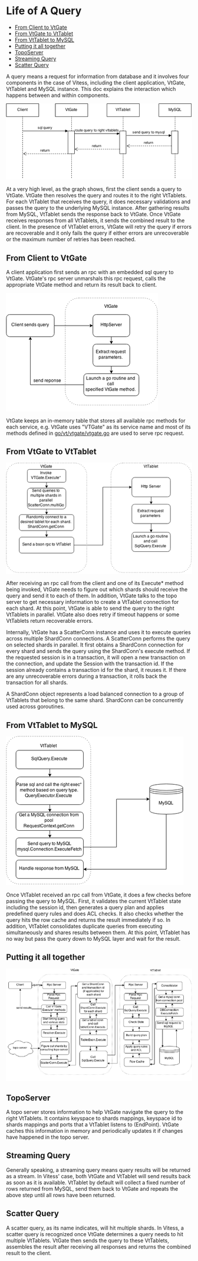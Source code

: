Life of A Query
=====================

* [From Client to VtGate](#from-client-to-vtgate)
* [From VtGate to VtTablet](#from-vtgate-to-vttablet)
* [From VtTablet to MySQL](#from-vttablet-to-mysql)
* [Putting it all together](#putting-it-all-together)
* [TopoServer](#toposerver)
* [Streaming Query](#streaming-query)
* [Scatter Query](#scatter-query)

A query means a request for information from database and it involves four components in the case of Vitess, including the client application, VtGate, VtTablet and MySQL instance. This doc explains the interaction which happens between and within components.

![](https://raw.githubusercontent.com/vitessio/vitess/master/doc/life_of_a_query.png)

At a very high level, as the graph shows, first the client sends a query to VtGate. VtGate then resolves the query and routes it to the right VtTablets. For each VtTablet that receives the query, it does necessary validations and passes the query to the underlying MySQL instance. After gathering results from MySQL, VtTablet sends the response back to VtGate. Once VtGate receives responses from all VtTablets, it sends the combined result to the client. In the presence of VtTablet errors, VtGate will retry the query if errors are recoverable and it only fails the query if either errors are unrecoverable or the maximum number of retries has been reached.

## From Client to VtGate

A client application first sends an rpc with an embedded sql query to VtGate. VtGate's rpc server unmarshals this rpc request, calls the appropriate VtGate method and return its result back to client.

![](https://raw.githubusercontent.com/vitessio/vitess/master/doc/life_of_a_query_client_to_vtgate.png)

VtGate keeps an in-memory table that stores all available rpc methods for each service, e.g. VtGate uses "VTGate" as its service name and most of its methods defined in [go/vt/vtgate/vtgate.go](../go/vt/vtgate/vtgate.go) are used to serve rpc request.

## From VtGate to VtTablet

![](https://raw.githubusercontent.com/vitessio/vitess/master/doc/life_of_a_query_vtgate_to_vttablet.png)

After receiving an rpc call from the client and one of its Execute* method being invoked, VtGate needs to figure out which shards should receive the query and send it to each of them. In addition, VtGate talks to the topo server to get necessary information to create a VtTablet connection for each shard. At this point, VtGate is able to send the query to the right VtTablets in parallel. VtGate also does retry if timeout happens or some VtTablets return recoverable errors.

Internally, VtGate has a ScatterConn instance and uses it to execute queries across multiple ShardConn connections. A ScatterConn performs the query on selected shards in parallel. It first obtains a ShardConn connection for every shard and sends the query using the ShardConn's execute method. If the requested session is in a transaction, it will open a new transaction on the connection, and update the Session with the transaction id. If the session already contains a transaction id for the shard, it reuses it. If there are any unrecoverable errors during a transaction, it rolls back the transaction for all shards.

A ShardConn object represents a load balanced connection to a group of VtTablets that belong to the same shard. ShardConn can be concurrently used across goroutines.

## From VtTablet to MySQL

![](https://raw.githubusercontent.com/vitessio/vitess/master/doc/life_of_a_query_vttablet_to_mysql.png)

Once VtTablet received an rpc call from VtGate, it does a few checks before passing the query to MySQL. First, it validates the current VtTablet state including the session id, then generates a query plan and applies predefined query rules and does ACL checks. It also checks whether the query hits the row cache and returns the result immediately if so. In addition, VtTablet consolidates duplicate queries from executing simultaneously and shares results between them. At this point, VtTablet has no way but pass the query down to MySQL layer and wait for the result.

## Putting it all together

![](https://raw.githubusercontent.com/vitessio/vitess/master/doc/life_of_a_query_all.png)

## TopoServer

A topo server stores information to help VtGate navigate the query to the right VtTablets. It contains keyspace to shards mappings, keyspace id to shards mappings and ports that a VtTablet listens to (EndPoint). VtGate caches this information in memory and periodically updates it if changes have happened in the topo server.

## Streaming Query

Generally speaking, a streaming query means query results will be returned as a stream. In Vitess' case, both VtGate and VtTablet will send results back as soon as it is available. VtTablet by default will collect a fixed number of rows returned from MySQL, send them back to VtGate and repeats the above step until all rows have been returned.

## Scatter Query

A scatter query, as its name indicates, will hit multiple shards. In Vitess, a scatter query is recognized once VtGate determines a query needs to hit multiple VtTablets. VtGate then sends the query to these VtTablets, assembles the result after receiving all responses and returns the combined result to the client.
